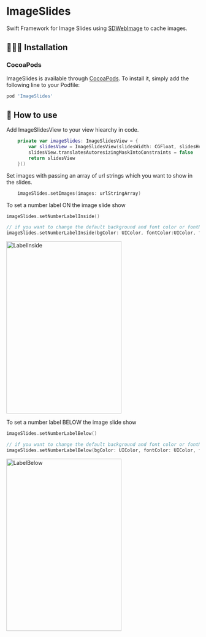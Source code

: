 # ImageSlides
Swift Framework for Image Slides using [SDWebImage](https://github.com/SDWebImage/SDWebImage) to cache images.

## 👩🏻‍🔧 Installation

### CocoaPods
ImageSlides is available through [CocoaPods](http://cocoapods.org). To install
it, simply add the following line to your Podfile:

```ruby
pod 'ImageSlides'
```

## 📑 How to use
Add ImageSlidesView to your view hiearchy in code.
```swift
    private var imageSlides: ImageSlidesView = {
        var slidesView = ImageSlidesView(slidesWidth: CGFloat, slidesHeight: CGFloat)
        slidesView.translatesAutoresizingMaskIntoConstraints = false
        return slidesView
    }()
```

Set images with passing an array of url strings which you want to show in the slides.
```swift
    imageSlides.setImages(images: urlStringArray)
```

To set a number label ON the image slide show
```swift
imageSlides.setNumberLabelInside()

// if you want to change the default background and font color or fontName. Nil can be passed.
imageSlides.setNumberLabelInside(bgColor: UIColor, fontColor:UIColor, fontName: String)
```
<a>
    <img src="https://user-images.githubusercontent.com/66197018/173561730-9d016912-1cf4-429d-8ae0-591aac3e9aac.png" alt="LabelInside" width="300" height="450" >
</a>

To set a number label BELOW the image slide show
```swift
imageSlides.setNumberLabelBelow()

// if you want to change the default background and font color or fontName. Nil can be passed.
imageSlides.setNumberLabelBelow(bgColor: UIColor, fontColor: UIColor, fontName: String)
```
<a>
    <img src="https://user-images.githubusercontent.com/66197018/173561557-8e55893c-14ba-4bda-9bc8-e2ca62cfc13a.png" alt="LabelBelow" width="300" height="450" >
</a>
